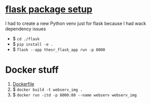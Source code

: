 # [flask package setup](https://flask.palletsprojects.com/en/2.2.x/patterns/packages/)
I had to create a new Python venv just for flask because I had wack dependency issues
- $ `cd ./flask`
- $ `pip install -e .`
- $ `flask --app thesr_flask_app run -p 8000`

# Docker stuff
1. [Dockerfile](Dockerfile)
2. $ `docker build -t webserv_img .`
3. $ `docker run -itd -p 8000:80 --name webserv webserv_img`

